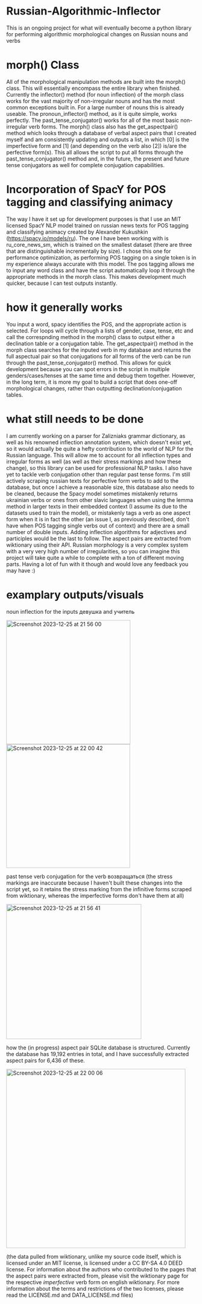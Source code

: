 # Russian-Algorithmic-Inflector
This is an ongoing project for what will eventually become a python library for performing algorithmic morphological changes on Russian nouns and verbs

# morph() Class

All of the morphological manipulation methods are built into the morph() class. This will essentially encompass the entire library when finished. Currently the inflector() method (for noun inflection) of the morph class works for the vast majority of non-irregular nouns and has the most common exceptions built in. For a large number of nouns this is already useable. The pronoun_inflector() method, as it is quite simple, works perfectly. The past_tense_conjugator() works for all of the most basic non-irregular verb forms. The morph() class also has the get_aspectpair() method which looks through a database of verbal aspect pairs that I created myself and am consistently updating and outputs a list, in which [0] is the imperfective form and [1] (and depending on the verb also [2]) is/are the perfective form(s). This all allows the script to put all forms through the past_tense_conjugator() method and, in the future, the present and future tense conjugators as well for complete conjugation capabilities. 

# Incorporation of SpacY for POS tagging and classifying animacy

The way I have it set up for development purposes is that I use an MIT licensed SpacY NLP model trained on russian news texts for POS tagging and classifying animacy created by Alexander Kukushkin (https://spacy.io/models/ru). The one I have been working with is ru_core_news_sm, which is trained on the smallest dataset (there are three that are distinguishable incrementally by size). I chose this one for performance optimization, as performing POS tagging on a single token is in my experience always accurate with this model. The pos tagging allows me to input any word class and have the script automatically loop it through the appropriate methods in the morph class. This makes development much quicker, because I can test outputs instantly. 

# how it generally works

You input a word, spacy identifies the POS, and the appropriate action is selected. For loops will cycle through a lists of gender, case, tense, etc and call the correspnding method in the morph() class to output either a declination table or a conjugation table. The get_aspectpair() method in the morph class searches for the inputed verb in my database and returns the full aspectual pair so that conjugations for all forms of the verb can be run through the past_tense_conjugator() method. This allows for quick development because you can spot errors in the script in multiple genders/cases/tenses at the same time and debug them together. However, in the long term, it is more my goal to build a script that does one-off morphological changes, rather than outputting declination/conjugation tables. 

# what still needs to be done

I am currently working on a parser for Zalizniaks grammar dictionary, as well as his renowned inflection annotation system, which doesn't exist yet, so it would actually be quite a hefty contribution to the world of NLP for the Russian language. This will allow me to account for all inflection types and irregular forms as well (as well as their stress markings and how these change), so this library can be used for professional NLP tasks. I also have yet to tackle verb conjugation other than regular past tense forms. I'm still actively scraping russian texts for perfective form verbs to add to the database, but once I achieve a reasonable size, this database also needs to be cleaned, because the Spacy model sometimes mistakenly returns ukrainian verbs or ones from other slavic languages when using the lemma method in larger texts in their embedded context (I assume its due to the datasets used to train the model), or mistakenly tags a verb as one aspect form when it is in fact the other (an issue I, as previously described, don't have when POS tagging single verbs out of context) and there are a small number of double inputs. Adding inflection algorithms for adjectives and participles would be the last to follow. The aspect pairs are extracted from wiktionary using their API. Russian morphology is a very complex system with a very very high number of irregularities, so you can imagine this project will take quite a while to complete with a ton of different moving parts. Having a lot of fun with it though and would love any feedback you may have :)

# examplary outputs/visuals

noun inflection for the inputs девушка and учитель

<img width="329" alt="Screenshot 2023-12-25 at 21 56 00" src="https://github.com/ciaranmays/Russian-Algorithmic-Inflector/assets/154232302/9a4c62b0-2d3e-44ed-83fa-9ee02a254187">
<img width="328" alt="Screenshot 2023-12-25 at 22 00 42" src="https://github.com/ciaranmays/Russian-Algorithmic-Inflector/assets/154232302/ff1cd5b2-1c48-4c53-961a-ce67c631639a">


past tense verb conjugation for the verb возвращаться (the stress markings are inaccurate because I haven't built these changes into the script yet, so it retains the stress marking from the infinitive forms scraped from wiktionary, whereas the imperfective forms don't have them at all)

<img width="358" alt="Screenshot 2023-12-25 at 21 56 41" src="https://github.com/ciaranmays/Russian-Algorithmic-Inflector/assets/154232302/49bce984-f2c0-41f9-bfa2-9422a80acea7">


how the (in progress) aspect pair SQLite database is structured. Currently the database has 19,192 entries in total, and I have successfully extracted aspect pairs for 6,436 of these. 

<img width="475" alt="Screenshot 2023-12-25 at 22 00 06" src="https://github.com/ciaranmays/Russian-Algorithmic-Inflector/assets/154232302/be6b5534-8364-4cd4-944f-c760376d40d9">


(the data pulled from wiktionary, unlike my source code itself, which is licensed under an MIT license, is licensed under a CC BY-SA 4.0 DEED license. For information about the authors who contributed to the pages that the aspect pairs were extracted from, please visit the wiktionary page for the respective *imperfective* verb form on english wiktionary. For more information about the terms and restrictions of the two licenses, please read the LICENSE.md and DATA_LICENSE.md files)
